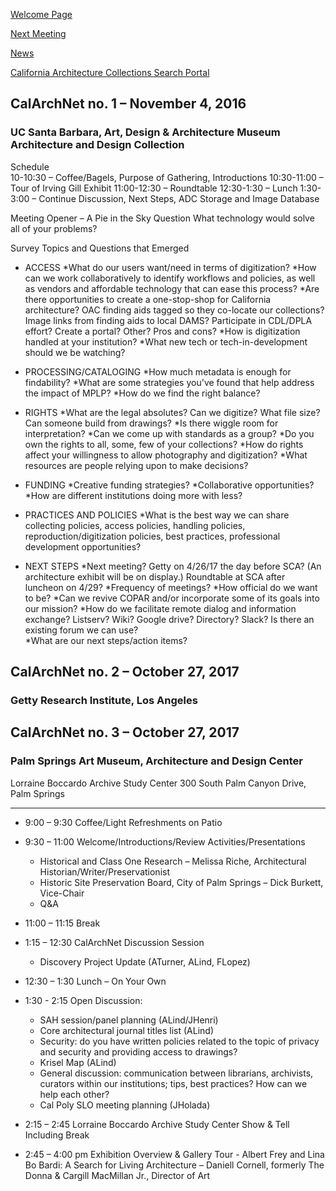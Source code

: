 [Welcome Page](https://aclind.github.io/CalArchNet)

[Next Meeting](https://aclind.github.io/CalArchNet/nextmeeting)

[News](https://aclind.github.io/CalArchNet/news)

[California Architecture Collections Search Portal](https://aclind.github.io/CalArchNet/portal)


## CalArchNet no. 1 – November 4, 2016

### UC Santa Barbara, Art, Design & Architecture Museum Architecture and Design Collection

Schedule  
10-10:30 – Coffee/Bagels, Purpose of Gathering, Introductions
10:30-11:00 – Tour of Irving Gill Exhibit
11:00-12:30 – Roundtable
12:30-1:30 – Lunch
1:30-3:00 – Continue Discussion, Next Steps, ADC Storage and Image Database

Meeting Opener – A Pie in the Sky Question 
What technology would solve all of your problems? 

Survey Topics and Questions that Emerged  

* ACCESS
  *What do our users want/need in terms of digitization? 
  *How can we work collaboratively to identify workflows and policies, as well as vendors and affordable technology that can ease this process? 
  *Are there opportunities to create a one-stop-shop for California architecture? OAC finding aids tagged so they co-locate our collections? Image links from finding aids to local DAMS? Participate in CDL/DPLA effort? Create a portal? Other? Pros and cons?
  *How is digitization handled at your institution?
  *What new tech or tech-in-development should we be watching? 
 
* PROCESSING/CATALOGING 
  *How much metadata is enough for findability?
  *What are some strategies you've found that help address the impact of MPLP? 
  *How do we find the right balance?


* RIGHTS
  *What are the legal absolutes? Can we digitize? What file size? Can someone build from drawings? 
  *Is there wiggle room for interpretation? 
  *Can we come up with standards as a group? 
  *Do you own the rights to all, some, few of your collections?
  *How do rights affect your willingness to allow photography and digitization? 
  *What resources are people relying upon to make decisions?

* FUNDING
  *Creative funding strategies?
  *Collaborative opportunities? 
  *How are different institutions doing more with less?

* PRACTICES AND POLICIES
  *What is the best way we can share collecting policies, access policies, handling policies, reproduction/digitization policies, best practices, professional development opportunities? 


* NEXT STEPS
  *Next meeting? Getty on 4/26/17 the day before SCA? (An architecture exhibit will be on display.) Roundtable at SCA after luncheon on 4/29? 
  *Frequency of meetings?
  *How official do we want to be?
  *Can we revive COPAR and/or incorporate some of its goals into our mission?
  *How do we facilitate remote dialog and information exchange? Listserv? Wiki? Google drive? Directory? Slack? Is there an existing forum we can use?   
  *What are our next steps/action items?



## CalArchNet no. 2 – October 27, 2017

### Getty Research Institute, Los Angeles



## CalArchNet no. 3 – October 27, 2017

### Palm Springs Art Museum, Architecture and Design Center

Lorraine Boccardo Archive Study Center
300 South Palm Canyon Drive, Palm Springs

****************************************************************************************************
* 9:00 – 9:30 Coffee/Light Refreshments on Patio
* 9:30 – 11:00 Welcome/Introductions/Review Activities/Presentations

  * Historical and Class One Research – Melissa Riche, Architectural Historian/Writer/Preservationist
  * Historic Site Preservation Board, City of Palm Springs – Dick Burkett, Vice-Chair
  * Q&A

* 11:00 – 11:15 Break
* 1:15 – 12:30 CalArchNet Discussion Session
  * Discovery Project Update (ATurner, ALind, FLopez)
* 12:30 – 1:30 Lunch – On Your Own
* 1:30 - 2:15 Open Discussion:
  * SAH session/panel planning (ALind/JHenri)
  * Core architectural journal titles list (ALind)
  * Security: do you have written policies related to the topic of privacy and security and providing access to drawings?
  * Krisel Map (ALind)
  * General discussion: communication between librarians, archivists, curators within our institutions; tips, best practices? How can we help each other?
  * Cal Poly SLO meeting planning (JHolada)

* 2:15 – 2:45 Lorraine Boccardo Archive Study Center Show & Tell Including Break

* 2:45 – 4:00 pm Exhibition Overview & Gallery Tour - Albert Frey and Lina Bo Bardi: A Search for Living Architecture – Daniell Cornell, formerly The Donna & Cargill MacMillan Jr., Director of Art
